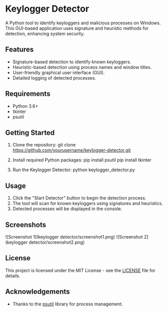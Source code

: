 # Keylogger Detector

A Python tool to identify keyloggers and malicious processes on Windows. This GUI-based application uses signature and heuristic methods for detection, enhancing system security.

## Features

- Signature-based detection to identify known keyloggers.
- Heuristic-based detection using process names and window titles.
- User-friendly graphical user interface (GUI).
- Detailed logging of detected processes.

## Requirements

- Python 3.6+
- tkinter
- psutil

## Getting Started

1. Clone the repository:
git clone https://github.com/yourusername/keylogger-detector.git

2. Install required Python packages:
pip install psutil
pip install tkinter


3. Run the Keylogger Detector:
python keylogger_detector.py


## Usage

1. Click the "Start Detector" button to begin the detection process.
2. The tool will scan for known keyloggers using signatures and heuristics.
3. Detected processes will be displayed in the console.

## Screenshots

![Screenshot 1](keylogger detector/screenshot1.png)
![Screenshot 2](keylogger detector/screenshot2.png)

## License

This project is licensed under the MIT License - see the [LICENSE](LICENSE) file for details.

## Acknowledgements

- Thanks to the [psutil](https://psutil.readthedocs.io/en/latest/) library for process management.


